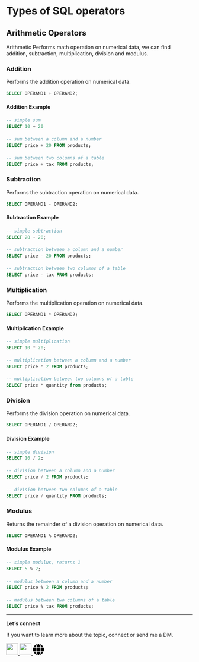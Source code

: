 # Types of SQL operators

## Arithmetic Operators

Arithmetic Performs math operation on numerical data, we can find addition, subtraction, multiplication, division and modulus.

### Addition

Performs the addition operation on numerical data. 

``` sql
SELECT OPERAND1 + OPERAND2; 
```

#### Addition Example

``` sql
-- simple sum
SELECT 10 + 20

-- sum between a column and a number
SELECT price + 20 FROM products; 

-- sum between two columns of a table
SELECT price + tax FROM products; 
```

### Subtraction

Performs the subtraction operation on numerical data. 

``` sql
SELECT OPERAND1 - OPERAND2;
```

#### Subtraction Example

``` sql
-- simple subtraction
SELECT 20 - 20; 

-- subtraction between a column and a number
SELECT price - 20 FROM products; 

-- subtraction between two columns of a table
SELECT price - tax FROM products; 
```

### Multiplication

Performs the multiplication operation on numerical data. 

``` sql
SELECT OPERAND1 * OPERAND2;
``` 

#### Multiplication Example

``` sql
-- simple multiplication
SELECT 10 * 20; 

-- multiplication between a column and a number 
SELECT price * 2 FROM products; 

-- multiplication between two columns of a table
SELECT price * quantity from products;

```

### Division

Performs the division operation on numerical data.

``` sql
SELECT OPERAND1 / OPERAND2;
```

#### Division Example

``` sql
-- simple division
SELECT 10 / 2; 

-- division between a column and a number
SELECT price / 2 FROM products; 

-- division between two columns of a table
SELECT price / quantity FROM products; 
```

### Modulus

Returns the remainder of a division operation on numerical data.

``` sql
SELECT OPERAND1 % OPERAND2;
```

#### Modulus Example

``` sql
-- simple modulus, returns 1
SELECT 5 % 2; 

-- modulus between a column and a number
SELECT price % 2 FROM products; 

-- modulus between two columns of a table
SELECT price % tax FROM products; 
```


<hr>

**Let’s connect**

If you want to learn more about the topic, connect or send me a DM.

<p align="left">
	<a href="https://www.github.com/manugentile" target="_blank" rel="noreferrer">
		<picture>
			<img src="https://raw.githubusercontent.com/danielcranney/readme-generator/main/public/icons/socials/github.svg" width="32" height="32" />
		</picture>
	</a>
	<a href="https://www.linkedin.com/in/manuel-gentile" target="_blank" rel="noreferrer">
		<picture>
			<img src="https://raw.githubusercontent.com/danielcranney/readme-generator/main/public/icons/socials/linkedin.svg" width="32" height="32" />
		</picture>
	</a>
    <a href="https://manugentile.github.io/" target="blank">
        <img src="https://raw.githubusercontent.com/manugentile/manugentile/main/assets/globe-solid.svg" alt="Website" width="30px" />
    </a>

</p>